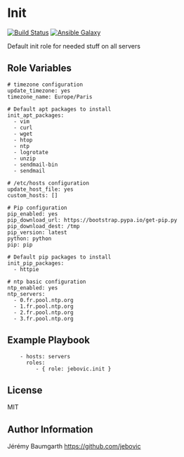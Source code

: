 Init
====

[![Build Status](https://travis-ci.org/jebovic/ansible-init.svg?branch=master)](https://travis-ci.org/jebovic/ansible-init) [![Ansible Galaxy](https://img.shields.io/badge/galaxy-jebovic.init-blue.svg?style=flat)](https://galaxy.ansible.com/jebovic/init)

Default init role for needed stuff on all servers

Role Variables
--------------

```
# timezone configuration
update_timezone: yes
timezone_name: Europe/Paris

# Default apt packages to install
init_apt_packages:
  - vim
  - curl
  - wget
  - htop
  - ntp
  - logrotate
  - unzip
  - sendmail-bin
  - sendmail

# /etc/hosts configuration
update_host_file: yes
custom_hosts: []

# Pip configuration
pip_enabled: yes
pip_download_url: https://bootstrap.pypa.io/get-pip.py
pip_download_dest: /tmp
pip_version: latest
python: python
pip: pip

# Default pip packages to install
init_pip_packages:
  - httpie

# ntp basic configuration
ntp_enabled: yes
ntp_servers:
  - 0.fr.pool.ntp.org
  - 1.fr.pool.ntp.org
  - 2.fr.pool.ntp.org
  - 3.fr.pool.ntp.org
```

Example Playbook
----------------

```
    - hosts: servers
      roles:
         - { role: jebovic.init }
```

License
-------

MIT

Author Information
------------------

Jérémy Baumgarth https://github.com/jebovic
